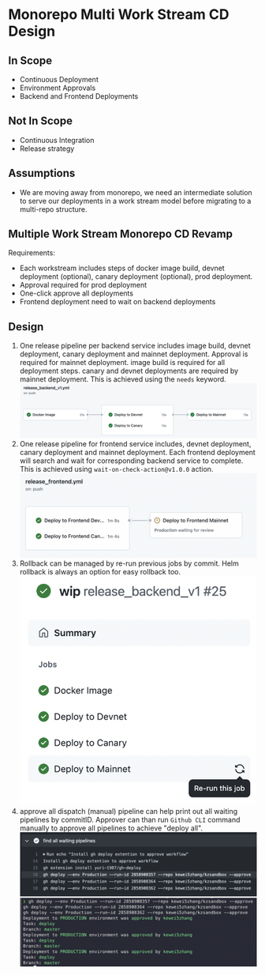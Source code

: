 # Monorepo Multi Work Stream CD Design

## In Scope

- Continuous Deployment
- Environment Approvals
- Backend and Frontend Deployments

## Not In Scope

- Continuous Integration
- Release strategy
## Assumptions

- We are moving away from monorepo, we need an intermediate solution to serve our deployments in a work stream model before migrating to a multi-repo structure.

## Multiple Work Stream Monorepo CD Revamp

Requirements:
- Each workstream includes steps of docker image build, devnet deployment (optional), canary deployment (optional), prod deployment.
- Approval required for prod deployment
- One-click approve all deployments
- Frontend deployment need to wait on backend deployments

## Design

1. One release pipeline per backend service includes image build, devnet deployment, canary deployment and mainnet deployment. Approval is required for mainnet deployment. image build is required for all deployment steps. canary and devnet deployments are required by mainnet deployment. This is achieved using the `needs` keyword.
![](.github/docs/images/backend_workflow.png)
2. One release pipeline for frontend service includes, devnet deployment, canary deployment and mainnet deployment. Each frontend deployment will search and wait for corresponding backend service to complete. This is achieved using `wait-on-check-action@v1.0.0` action.
![](.github/docs/images/frontend_workflow.png)
3. Rollback can be managed by re-run previous jobs by commit. Helm rollback is always an option for easy rollback too.
![](.github/docs/images/rollback.png)  
4. approve all dispatch (manual) pipeline can help print out all waiting pipelines by commitID. Approver can than run `Github CLI` command manually to approve all pipelines to achieve "deploy all".
![](.github/docs/images/approval_commands.png)
![](.github/docs/images/approve_all.png)
